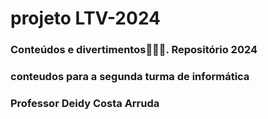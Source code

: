 # projeto LTV-2024
### Conteúdos e divertimentos😮‍💨🧏. Repositório 2024
### conteudos para a segunda turma de informática
### Professor Deidy Costa Arruda


